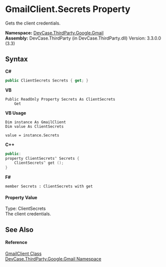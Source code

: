 # GmailClient.Secrets Property 
 

Gets the client credentials.

**Namespace:**&nbsp;<a href="N_DevCase_ThirdParty_Google_Gmail">DevCase.ThirdParty.Google.Gmail</a><br />**Assembly:**&nbsp;DevCase.ThirdParty (in DevCase.ThirdParty.dll) Version: 3.3.0.0 (3.3)

## Syntax

**C#**<br />
``` C#
public ClientSecrets Secrets { get; }
```

**VB**<br />
``` VB
Public ReadOnly Property Secrets As ClientSecrets
	Get
```

**VB Usage**<br />
``` VB Usage
Dim instance As GmailClient
Dim value As ClientSecrets

value = instance.Secrets

```

**C++**<br />
``` C++
public:
property ClientSecrets^ Secrets {
	ClientSecrets^ get ();
}
```

**F#**<br />
``` F#
member Secrets : ClientSecrets with get

```


#### Property Value
Type: ClientSecrets<br />The client credentials.

## See Also


#### Reference
<a href="T_DevCase_ThirdParty_Google_Gmail_GmailClient">GmailClient Class</a><br /><a href="N_DevCase_ThirdParty_Google_Gmail">DevCase.ThirdParty.Google.Gmail Namespace</a><br />